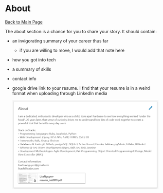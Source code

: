 # About

[Back to Main Page](/README.md)

The about section is a chance for you to share your story. It should contain:

- an invigorating summary of your career thus far
  - if you are willing to move, I would add that note here
- how you got into tech
- a summary of skills
- contact info
- google drive link to your resume. I find that your resume is in a weird format when uploading through LinkedIn media

  ![](../resources/linkedin/about.PNG)